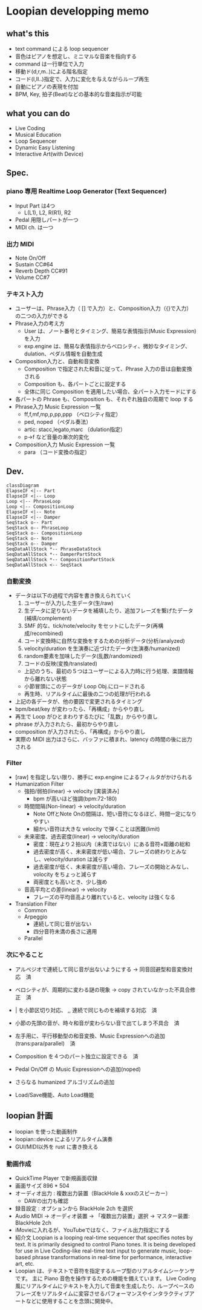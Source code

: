 # Loopian developping memo

## what's this

- text command による loop sequencer
- 音色はピアノを想定し、ミニマルな音楽を指向する
- command は一行単位で入力
- 移動ド(d,r,m..)による階名指定
- コード(I,II..)指定で、入力に変化を与えながらループ再生
- 自動にピアノの表現を付加
- BPM, Key, 拍子(Beat)などの基本的な音楽指示が可能

## what you can do

- Live Coding
- Musical Education
- Loop Sequencer
- Dynamic Easy Listening
- Interactive Art(with Device)

## Spec.
### piano 専用 Realtime Loop Generator (Text Sequencer)

- Input Part は4つ
    - L(L1), L2, R(R1), R2
- Pedal 用隠しパートが一つ
- MIDI ch. は一つ

### 出力 MIDI

- Note On/Off
- Sustain CC#64
- Reverb Depth CC#91
- Volume CC#7

### テキスト入力

- ユーザーは、Phrase入力（ [] で入力）と、Composition入力（{}で入力）の二つの入力ができる
- Phrase入力の考え方
    - User は、ノート番号とタイミング、簡易な表情指示(Music Expression)を入力
    - exp.engine は、簡易な表情指示からベロシティ、微妙なタイミング、dulation、ペダル情報を自動生成
- Composition入力と、自動和音変換
    - Composition で指定された和音に従って、Phrase 入力の音は自動変換される
    - Composition も、各パートごとに設定する
    - 全体に同じ Composition を適用したい場合、全パート入力モードにする
- 各パートの Phrase も、Composition も、それぞれ独自の周期で loop する
- Phrase入力 Music Expression 一覧
    - ff,f,mf,mp,p,pp,ppp  （ベロシティ指定）
    - ped, noped （ペダル奏法）
    - artic: stacc,legato,marc （dulation指定）
    - p->f など音量の漸次的変化
- Composition入力 Music Expression 一覧
    - para  （コード変換の指定）


## Dev.

```mermaid
classDiagram
ElapseIF <|-- Part
ElapseIF <|-- Loop
Loop <|-- PhraseLoop
Loop <|-- CompositionLoop
ElapseIF <|-- Note
ElapseIF <|-- Damper
SeqStack o-- Part
SeqStack o-- PhraseLoop
SeqStack o-- CompositionLoop
SeqStack o-- Note
SeqStack o-- Damper
SeqDataAllStock *-- PhraseDataStock
SeqDataAllStock *-- DamperPartStock
SeqDataAllStock *-- CompositionPartStock
SeqDataAllStock <-- SeqStack
```

### 自動変換

- データは以下の過程で内容を書き換えられていく
    1. ユーザーが入力した生データ(生/raw)
    1. 生データに足りないデータを補填したり、追加フレーズを繋げたデータ(補填/complement)
    1. SMF 的な、tick/note/velocity をセットにしたデータ(再構成/recombined)
    1. コード変換時に自然な変換をするための分析データ(分析/analyzed)
    1. velocity/duration を生演奏に近づけたデータ(生演奏/humanized)
    1. random要素を加味したデータ(乱数/randomized)
    1. コードの反映(変換/translated)
    - 上記のうち、最初の５つはユーザーによる入力時に行う処理、楽譜情報から離れない状態
    - 小節冒頭にこのデータが Loop Obj.にロードされる
    - 再生時、リアルタイムに最後の二つの処理が行われる
- 上記の各データが、他の要因で変更されるタイミング
- bpm/beat/key が変わったら、「再構成」からやり直し
- 再生で Loop がひとまわりするたびに「乱数」からやり直し
- phrase が入力されたら、最初からやり直し
- composition が入力されたら、「再構成」からやり直し
- 実際の MIDI 出力はさらに、バッファに積まれ、latency の時間の後に出力される


### Filter

- [raw] を指定しない限り、勝手に exp.engine によるフィルタがかけられる
- Humanization Filter
    - 強拍/弱拍(linear) -> velocity [実装済み]
        - bpm が高いほど強調(bpm:72-180)
    - 時間間隔(Non-linear) -> velocity/duration
        - Note OffとNote Onの間隔は、短い音符になるほど、時間一定になりやすい
        - 細かい音符は大きな velocity で弾くことは困難(limit)
    - 未来密度、過去密度(linear) -> velocity/duration
        - 密度：現在より２拍以内（未満ではない）にある音符×距離の総和
        - 過去密度が高く、未来密度が低い場合、フレーズの終わりとみなし、velocity/duration は減らす
        - 過去密度が低く、未来密度が高い場合、フレーズの開始とみなし、volocity をちょっと減らす
        - 両密度とも高いとき、少し強め
    - 音高平均との差(linear) -> velocity
        - フレーズの平均音高より離れていると、velocity は強くなる
- Translation Filter
    - Common
    - Arpeggio
        - 連続して同じ音が出ない
        - 四分音符未満の長さに適用
    - Parallel

### 次にやること
- アルペジオで連続して同じ音が出ないようにする -> 同音回避型和音変換対応　済
- ベロシティが、周期的に変わる謎の現象 -> copy されていなかった不具合修正　済
- | を小節区切り対応、 ,, 連続で同じものを補填する対応　済
- 小節の先頭の音が、時々和音が変わらない音で出てしまう不具合　済
- 左手用に、平行移動型の和音変換、Music Expressionへの追加(trans:para/parallel)　済
- Composition を４つのパート独立に設定できる　済

- Pedal On/Off の Music Expressionへの追加(noped)
- さらなる humanized アルゴリズムの追加
- Load/Save機能、Auto Load機能

## loopian 計画
- loopian を使った動画制作
- loopian::device によるリアルタイム演奏
- GUI/MIDI以外を rust に書き換える

### 動画作成
- QuickTime Player で新規画面収録
- 画面サイズ 896 * 504
- オーディオ出力 : 複数出力装置（BlackHole & xxxのスピーカー）
    - DAWの出力も確認
- 録音設定 : オプションから BlackHole 2ch を選択
- Audio MIDI -> オーディオ装置 -> 「複数出力装置」選択 -> マスター装置: BlackHole 2ch
- iMovieに入れるが、YouTubeではなく、ファイル出力指定にする
- 紹介文
Loopian is a looping real-time sequencer that specifies notes by text.
It is primarily designed to control Piano tones.
It is being developed for use in Live Coding-like real-time text input to generate music, loop-based phrase transformations in real-time for performance, interactive art, etc.
- Loopian は、テキストで音符を指定するループ型のリアルタイムシーケンサです。
主に Piano 音色を操作するための機能を備えています。
Live Coding 風にリアルタイムにテキストを入力して音楽を生成したり、ループベースのフレーズをリアルタイムに変容させるパフォーマンスやインタラクティブアートなどに使用することを念頭に開発中。